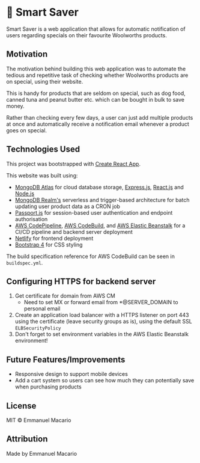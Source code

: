 # 🍎 Smart Saver

Smart Saver is a web application that allows for automatic notification of users regarding specials on their favourite Woolworths products.


## Motivation

The motivation behind building this web application was to automate the tedious and repetitive task of checking whether Woolworths products are on special, using their website.

This is handy for products that are seldom on special, such as dog food, canned tuna and peanut butter etc. which can be bought in bulk to save money.

Rather than checking every few days, a user can just add multiple products at once and automatically receive a notification email whenever a product goes on special.


## Technologies Used
This project was bootstrapped with [Create React App](https://github.com/facebook/create-react-app).

This website was built using:

- [MongoDB Atlas](https://www.mongodb.com/cloud/atlas) for cloud database storage, [Express.js](https://expressjs.com/), [React.js](https://reactjs.org/) and [Node.js](https://nodejs.org/)
- [MongoDB Realm's](https://www.mongodb.com/realm) serverless and trigger-based architecture for batch updating user product data as a CRON job
- [Passport.js](http://www.passportjs.org/) for session-based user authentication and endpoint authorisation
- [AWS CodePipeline](https://aws.amazon.com/codepipeline/), [AWS CodeBuild](https://aws.amazon.com/codebuild/), and [AWS Elastic Beanstalk](https://aws.amazon.com/elasticbeanstalk/) for a CI/CD pipeline and backend server deployment
- [Netlify](https://www.netlify.com/) for frontend deployment
- [Bootstrap 4](https://getbootstrap.com/) for CSS styling

The build specification reference for AWS CodeBuild can be seen in ```buildspec.yml```.


## Configuring HTTPS for backend server

1. Get certificate for domain from AWS CM
    * Need to set MX or forward email from *@SERVER_DOMAIN to personal email
2. Create an application load balancer with a HTTPS listener on port 443 using the certificate (leave security groups as is), using the default SSL ```ELBSecurityPolicy```
3. Don't forget to set environment variables in the AWS Elastic Beanstalk environment!


## Future Features/Improvements
* Responsive design to support mobile devices
* Add a cart system so users can see how much they can potentially save when purchasing products


## License
MIT © Emmanuel Macario

## Attribution
Made by Emmanuel Macario